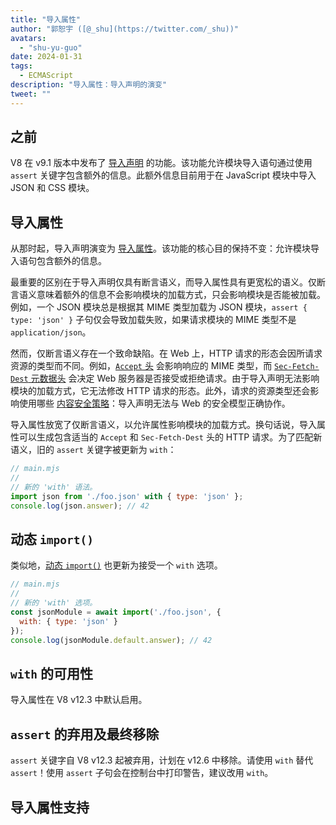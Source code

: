 ```yaml
---
title: "导入属性"
author: "郭恕宇 ([@_shu](https://twitter.com/_shu))"
avatars:
  - "shu-yu-guo"
date: 2024-01-31
tags:
  - ECMAScript
description: "导入属性：导入声明的演变"
tweet: ""
---
```


## 之前

V8 在 v9.1 版本中发布了 [导入声明](https://chromestatus.com/feature/5765269513306112) 的功能。该功能允许模块导入语句通过使用 `assert` 关键字包含额外的信息。此额外信息目前用于在 JavaScript 模块中导入 JSON 和 CSS 模块。

<!--truncate-->
## 导入属性

从那时起，导入声明演变为 [导入属性](https://github.com/tc39/proposal-import-attributes)。该功能的核心目的保持不变：允许模块导入语句包含额外的信息。

最重要的区别在于导入声明仅具有断言语义，而导入属性具有更宽松的语义。仅断言语义意味着额外的信息不会影响模块的加载方式，只会影响模块是否能被加载。例如，一个 JSON 模块总是根据其 MIME 类型加载为 JSON 模块，`assert { type: 'json' }` 子句仅会导致加载失败，如果请求模块的 MIME 类型不是 `application/json`。

然而，仅断言语义存在一个致命缺陷。在 Web 上，HTTP 请求的形态会因所请求资源的类型而不同。例如，[`Accept` 头](https://developer.mozilla.org/en-US/docs/Web/HTTP/Headers/Accept) 会影响响应的 MIME 类型，而 [`Sec-Fetch-Dest` 元数据头](https://web.dev/articles/fetch-metadata) 会决定 Web 服务器是否接受或拒绝请求。由于导入声明无法影响模块的加载方式，它无法修改 HTTP 请求的形态。此外，请求的资源类型还会影响使用哪些 [内容安全策略](https://developer.mozilla.org/en-US/docs/Web/HTTP/CSP)：导入声明无法与 Web 的安全模型正确协作。

导入属性放宽了仅断言语义，以允许属性影响模块的加载方式。换句话说，导入属性可以生成包含适当的 `Accept` 和 `Sec-Fetch-Dest` 头的 HTTP 请求。为了匹配新语义，旧的 `assert` 关键字被更新为 `with`：

```javascript
// main.mjs
//
// 新的 'with' 语法。
import json from './foo.json' with { type: 'json' };
console.log(json.answer); // 42
```

## 动态 `import()`

类似地，[动态 `import()`](https://v8.dev/features/dynamic-import#dynamic) 也更新为接受一个 `with` 选项。

```javascript
// main.mjs
//
// 新的 'with' 选项。
const jsonModule = await import('./foo.json', {
  with: { type: 'json' }
});
console.log(jsonModule.default.answer); // 42
```

## `with` 的可用性

导入属性在 V8 v12.3 中默认启用。

## `assert` 的弃用及最终移除

`assert` 关键字自 V8 v12.3 起被弃用，计划在 v12.6 中移除。请使用 `with` 替代 `assert`！使用 `assert` 子句会在控制台中打印警告，建议改用 `with`。

## 导入属性支持

<feature-support chrome="123 https://chromestatus.com/feature/5205869105250304"
                 firefox="no"
                 safari="17.2 https://developer.apple.com/documentation/safari-release-notes/safari-17_2-release-notes"
                 nodejs="20.10 https://nodejs.org/docs/latest-v20.x/api/esm.html#import-attributes"
                 babel="yes https://babeljs.io/blog/2023/05/26/7.22.0#import-attributes-15536-15620"></feature-support>
